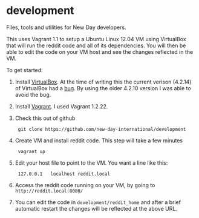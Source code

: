 development
===========

Files, tools and utilities for New Day developers.

This uses Vagrant 1.1 to setup a Ubuntu Linux 12.04 VM using VirtualBox that
will run the reddit code and all of its dependencies.  You will then be able
to edit the code on your VM host and see the changes reflected in the VM.

To get started:

1. Install [VirtualBox](https://www.virtualbox.org/wiki/Download_Old_Builds_4_2).  At the time of writing this the current verison (4.2.14) of VirtualBox had a [bug](https://www.virtualbox.org/ticket/11895).  By using the older 4.2.10 version I was able to avoid the bug.
2. Install [Vagrant](http://downloads.vagrantup.com/).  I used Vagrant 1.2.22.
3. Check this out of github  

        git clone https://github.com/new-day-international/development 

4. Create VM and install reddit code.  This step will take a few minutes

        vagrant up 

5. Edit your host file to point to the VM.  You want a line like this:

        127.0.0.1	localhost reddit.local
        
6. Access the reddit code running on your VM, by going to `http://reddit.local:8080/`
7. You can edit the code in `development/reddit_home` and after a brief automatic restart the changes will be reflected at the above URL.
